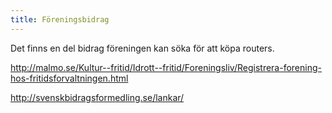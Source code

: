 ```yaml
---
title: Föreningsbidrag
---
```


Det finns en del bidrag föreningen kan söka för att köpa routers.

<http://malmo.se/Kultur--fritid/Idrott--fritid/Foreningsliv/Registrera-forening-hos-fritidsforvaltningen.html>

<http://svenskbidragsformedling.se/lankar/>
